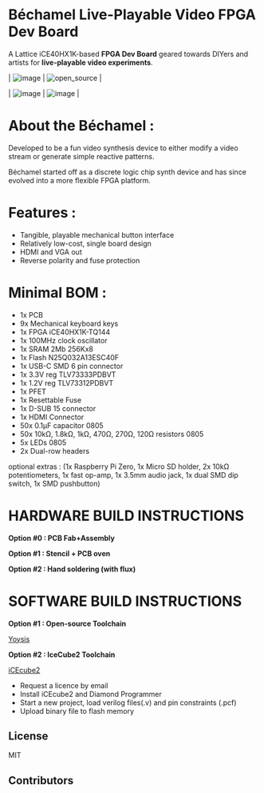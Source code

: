 # Béchamel Live-Playable Video FPGA Dev Board

A Lattice iCE40HX1K-based **FPGA Dev Board** geared towards DIYers and artists for **live-playable video experiments**.

| ![image](https://github.com/user-attachments/assets/bf17c343-4a2a-4723-ada7-5bc602cbb8f3) | ![open_source](https://github.com/user-attachments/assets/3fbdfb6a-2741-4e5c-9634-7913a16e93b9) |

| ![image](https://github.com/user-attachments/assets/ec43d231-f804-41db-ba54-e15a378fc0b0) | ![image](https://github.com/user-attachments/assets/5524e9eb-a8dd-4333-9468-72597a95a8ff) |


# About the Béchamel :

Developed to be a fun video synthesis device to either modify a video stream or generate simple reactive patterns.

Béchamel started off as a discrete logic chip synth device and has since evolved into a more flexible FPGA platform.


# Features :

- Tangible, playable mechanical button interface
- Relatively low-cost, single board design
- HDMI and VGA out
- Reverse polarity and fuse protection

# Minimal BOM :
- 1x PCB
- 9x Mechanical keyboard keys
- 1x FPGA iCE40HX1K-TQ144
- 1x 100MHz clock oscillator
- 1x SRAM 2Mb 256Kx8
- 1x Flash N25Q032A13ESC40F
- 1x USB-C SMD 6 pin connector
- 1x 3.3V reg TLV73333PDBVT 
- 1x 1.2V reg TLV73312PDBVT
- 1x PFET
- 1x Resettable Fuse
- 1x D-SUB 15 connector
- 1x HDMI Connector 
- 50x 0.1µF capacitor 0805
- 50x  10kΩ, 1.8kΩ, 1kΩ, 470Ω, 270Ω, 120Ω resistors 0805
- 5x LEDs 0805
- 2x Dual-row headers

optional extras : (1x Raspberry Pi Zero, 1x Micro SD holder, 2x 10kΩ potentiometers, 1x fast op-amp, 1x 3.5mm audio jack, 1x dual SMD dip switch, 1x SMD pushbutton)


# HARDWARE BUILD INSTRUCTIONS

**Option #0 : PCB Fab+Assembly**

**Option #1 : Stencil + PCB oven**

**Option #2 : Hand soldering (with flux)**

# SOFTWARE BUILD INSTRUCTIONS

**Option #1 : Open-source Toolchain**

[Yoysis](https://github.com/YosysHQ/yosys)

**Option #2 : IceCube2 Toolchain**

[iCEcube2](https://www.latticesemi.com/iCEcube2)

- Request a licence by email
- Install iCEcube2 and Diamond Programmer
- Start a new project, load verilog files(.v) and pin constraints (.pcf)
- Upload binary file to flash memory

## License

MIT

## Contributors

